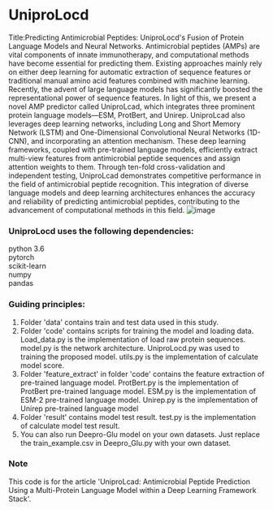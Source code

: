 # UniproLocd
Title:Predicting Antimicrobial Peptides: UniproLocd's Fusion of Protein Language Models and Neural Networks.
Antimicrobial peptides (AMPs) are vital components of innate immunotherapy, and computational methods have become essential for predicting them. Existing approaches mainly rely on either deep learning for automatic extraction of sequence features or traditional manual amino acid features combined with machine learning. Recently, the advent of large language models has significantly boosted the representational power of sequence features. In light of this, we present a novel AMP predictor called UniproLcad, which integrates three prominent protein language models—ESM, ProtBert, and Unirep. UniproLcad also leverages deep learning networks, including Long and Short Memory Network (LSTM) and One-Dimensional Convolutional Neural Networks (1D-CNN), and incorporating an attention mechanism. These deep learning frameworks, coupled with pre-trained language models, efficiently extract multi-view features from antimicrobial peptide sequences and assign attention weights to them. Through ten-fold cross-validation and independent testing, UniproLcad demonstrates competitive performance in the field of antimicrobial peptide recognition. This integration of diverse language models and deep learning architectures enhances the accuracy and reliability of predicting antimicrobial peptides, contributing to the advancement of computational methods in this field.
![image](https://github.com/harkic/UniproLocd/assets/99328605/32ef4e25-2f9d-4076-9188-42811e5ee43a)

### UniproLocd uses the following dependencies:
  python 3.6<br>
  pytorch<br>
  scikit-learn<br>
  numpy<br>
  pandas<br>
  
### Guiding principles:
1. Folder 'data' contains train and test data used in this study.
2. Folder 'code' contains scripts for training the model and loading data. Load_data.py is the implementation of load raw protein sequences. model.py is the network architecture. UniproLocd.py was used to training the proposed model. utils.py is the implementation of calculate model score.
3. Folder 'feature_extract' in folder 'code' contains the feature extraction of pre-trained language model. ProtBert.py is the implementation of ProtBert pre-trained language model. ESM.py is the implementation of ESM-2 pre-trained language model. Unirep.py is the implementation of Unirep pre-trained language model
4. Folder 'result' contains model test result. test.py is the implementation of calculate model test result.
5. You can also run Deepro-Glu model on your own datasets. Just replace the train_example.csv in Deepro_Glu.py with your own dataset.

### Note
This code is for the article 'UniproLcad: Antimicrobial Peptide Prediction Using a Multi-Protein Language Model within a Deep Learning Framework Stack'.
